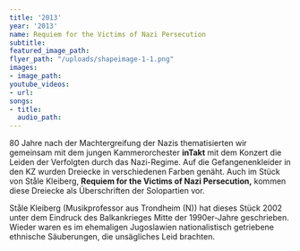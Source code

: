 ```yaml
---
title: '2013'
year: '2013'
name: Requiem for the Victims of Nazi Persecution
subtitle: 
featured_image_path: 
flyer_path: "/uploads/shapeimage-1-1.png"
images:
- image_path: 
youtube_videos:
- url: 
songs:
- title: 
  audio_path: 
---
```


80 Jahre nach der Machtergreifung der Nazis thematisierten wir gemeinsam mit dem jungen Kammerorchester **inTakt** mit dem Konzert die Leiden der Verfolgten durch das Nazi-Regime. Auf die Gefangenenkleider in den KZ wurden Dreiecke in verschiedenen Farben gen&auml;ht. Auch im St&uuml;ck von St&aring;le Kleiberg,&nbsp;**Requiem for the Victims of Nazi Persecution,**&nbsp;kommen diese Dreiecke als &Uuml;berschriften der Solopartien vor.&nbsp;

St&aring;le Kleiberg (Musikprofessor aus Trondheim (N)) hat dieses St&uuml;ck 2002 unter dem Eindruck des Balkankrieges Mitte der 1990er-Jahre geschrieben. Wieder waren es im ehemaligen Jugoslawien nationalistisch getriebene ethnische S&auml;uberungen, die uns&auml;gliches Leid brachten.